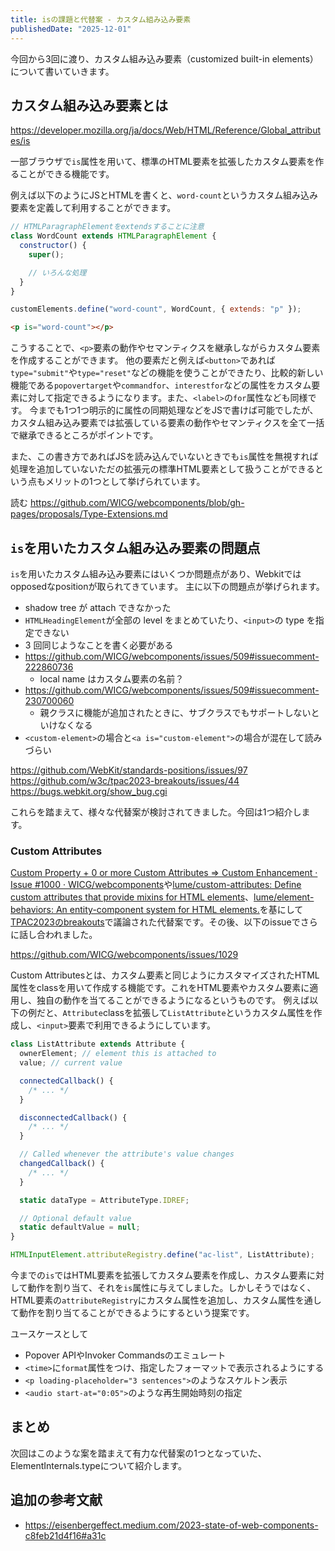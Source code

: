 ```yaml
---
title: isの課題と代替案 - カスタム組み込み要素
publishedDate: "2025-12-01"
---
```


今回から3回に渡り、カスタム組み込み要素（customized built-in elements）について書いていきます。

## カスタム組み込み要素とは

https://developer.mozilla.org/ja/docs/Web/HTML/Reference/Global_attributes/is

一部ブラウザで`is`属性を用いて、標準のHTML要素を拡張したカスタム要素を作ることができる機能です。

例えば以下のようにJSとHTMLを書くと、`word-count`というカスタム組み込み要素を定義して利用することができます。

```js
// HTMLParagraphElementをextendsすることに注意
class WordCount extends HTMLParagraphElement {
  constructor() {
    super();

    // いろんな処理
  }
}

customElements.define("word-count", WordCount, { extends: "p" });
```

```html
<p is="word-count"></p>
```

こうすることで、`<p>`要素の動作やセマンティクスを継承しながらカスタム要素を作成することができます。
他の要素だと例えば`<button>`であれば`type="submit"`や`type="reset"`などの機能を使うことができたり、比較的新しい機能である`popovertarget`や`commandfor`、`interestfor`などの属性をカスタム要素に対して指定できるようになります。また、`<label>`の`for`属性なども同様です。
今までも1つ1つ明示的に属性の同期処理などをJSで書けば可能でしたが、カスタム組み込み要素では拡張している要素の動作やセマンティクスを全て一括で継承できるところがポイントです。

また、この書き方であればJSを読み込んでいないときでも`is`属性を無視すれば処理を追加していないただの拡張元の標準HTML要素として扱うことができるという点もメリットの1つとして挙げられています。

読む
https://github.com/WICG/webcomponents/blob/gh-pages/proposals/Type-Extensions.md

## `is`を用いたカスタム組み込み要素の問題点

`is`を用いたカスタム組み込み要素にはいくつか問題点があり、Webkitではopposedなpositionが取られてきています。
主に以下の問題点が挙げられます。

- shadow tree が attach できなかった
- `HTMLHeadingElement`が全部の level をまとめていたり、`<input>`の type を指定できない
- 3 回同じようなことを書く必要がある
- https://github.com/WICG/webcomponents/issues/509#issuecomment-222860736
  - local name はカスタム要素の名前？
- https://github.com/WICG/webcomponents/issues/509#issuecomment-230700060
  - 親クラスに機能が追加されたときに、サブクラスでもサポートしないといけなくなる
- `<custom-element>`の場合と`<a is="custom-element">`の場合が混在して読みづらい

https://github.com/WebKit/standards-positions/issues/97
https://github.com/w3c/tpac2023-breakouts/issues/44
https://bugs.webkit.org/show_bug.cgi

これらを踏まえて、様々な代替案が検討されてきました。今回は1つ紹介します。

### Custom Attributes

[Custom Property + 0 or more Custom Attributes => Custom Enhancement · Issue #1000 · WICG/webcomponents](https://github.com/WICG/webcomponents/issues/1000)や[lume/custom-attributes: Define custom attributes that provide mixins for HTML elements](https://github.com/lume/custom-attributes)、[lume/element-behaviors: An entity-component system for HTML elements.](https://github.com/lume/element-behaviors)を基にして[TPAC2023のbreakouts](https://github.com/w3c/tpac2023-breakouts/issues/44)で議論された代替案です。その後、以下のissueでさらに話し合われました。

https://github.com/WICG/webcomponents/issues/1029

Custom Attributesとは、カスタム要素と同じようにカスタマイズされたHTML属性をclassを用いて作成する機能です。これをHTML要素やカスタム要素に適用し、独自の動作を当てることができるようになるというものです。
例えば以下の例だと、`Attribute`classを拡張して`ListAttribute`というカスタム属性を作成し、`<input>`要素で利用できるようにしています。

```js
class ListAttribute extends Attribute {
  ownerElement; // element this is attached to
  value; // current value

  connectedCallback() {
    /* ... */
  }

  disconnectedCallback() {
    /* ... */
  }

  // Called whenever the attribute's value changes
  changedCallback() {
    /* ... */
  }

  static dataType = AttributeType.IDREF;

  // Optional default value
  static defaultValue = null;
}

HTMLInputElement.attributeRegistry.define("ac-list", ListAttribute);
```

今までの`is`ではHTML要素を拡張してカスタム要素を作成し、カスタム要素に対して動作を割り当て、それを`is`属性に与えてしました。しかしそうではなく、HTML要素の`attributeRegistry`にカスタム属性を追加し、カスタム属性を通して動作を割り当てることができるようにするという提案です。

ユースケースとして

- Popover APIやInvoker Commandsのエミュレート
- `<time>`に`format`属性をつけ、指定したフォーマットで表示されるようにする
- `<p loading-placeholder="3 sentences">`のようなスケルトン表示
- `<audio start-at="0:05">`のような再生開始時刻の指定

## まとめ

次回はこのような案を踏まえて有力な代替案の1つとなっていた、ElementInternals.typeについて紹介します。

## 追加の参考文献　

- https://eisenbergeffect.medium.com/2023-state-of-web-components-c8feb21d4f16#a31c
